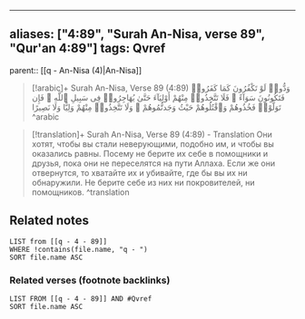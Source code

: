 
---
aliases: ["4:89", "Surah An-Nisa, verse 89", "Qur'an 4:89"]
tags: Qvref
---

parent:: [[q - An-Nisa (4)|An-Nisa]]

> [!arabic]+ Surah An-Nisa, Verse 89 (4:89)
> <span class="quran-arabic">وَدُّوا۟ لَوْ تَكْفُرُونَ كَمَا كَفَرُوا۟ فَتَكُونُونَ سَوَآءً ۖ فَلَا تَتَّخِذُوا۟ مِنْهُمْ أَوْلِيَآءَ حَتَّىٰ يُهَاجِرُوا۟ فِى سَبِيلِ ٱللَّهِ ۚ فَإِن تَوَلَّوْا۟ فَخُذُوهُمْ وَٱقْتُلُوهُمْ حَيْثُ وَجَدتُّمُوهُمْ ۖ وَلَا تَتَّخِذُوا۟ مِنْهُمْ وَلِيًّا وَلَا نَصِيرًا</span>
^arabic

> [!translation]+ Surah An-Nisa, Verse 89 (4:89) - Translation
> Они хотят, чтобы вы стали неверующими, подобно им, и чтобы вы оказались равны. Посему не берите их себе в помощники и друзья, пока они не переселятся на пути Аллаха. Если же они отвернутся, то хватайте их и убивайте, где бы вы их ни обнаружили. Не берите себе из них ни покровителей, ни помощников.
^translation



## Related notes
```dataview
LIST from [[q - 4 - 89]]
WHERE !contains(file.name, "q - ")
SORT file.name ASC
```

### Related verses (footnote backlinks)
```dataview
LIST FROM [[q - 4 - 89]] AND #Qvref
SORT file.name ASC
```

